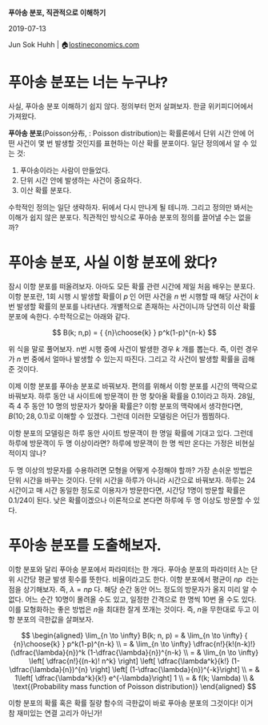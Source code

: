 ﻿  
**푸아송 분포, 직관적으로 이해하기**

  

2019-07-13

Jun Sok Huhh | :house:[lostineconomics.com](http://lostineconomics.com)

  

# 푸아송 분포는 너는 누구냐?

  

사실, 푸아송 분포 이해하기 쉽지 않다. 정의부터 먼저 살펴보자. 한글  위키피디어에서  가져왔다.

  

**푸아송 분포**(Poisson分布, : Poisson distribution)는 확률론에서 단위 시간 안에 어떤 사건이 몇 번 발생할 것인지를 표현하는 이산 확률 분포이다. 일단 정의에서 알 수 있는 것:
  
1.  푸아송이라는  사람이 만들었다.
2. 단위 시간 안에 발생하는 사건이 중요하다.
3. 이산 확률 분포다. 
  
수학적인 정의는 일단 생략하자. 뒤에서 다시 만나게  될 테니까.  그리고 정의만 봐서는 이해가 쉽지 않은 분포다. 직관적인 방식으로 푸아송 분포의 정의를 끌어낼 수는 없을까?
 
# 푸아송 분포, 사실 이항 분포에 왔다?

잠시 이항 분포를 떠올려보자. 아마도 모든 확률 관련 시간에 제일 처음 배우는 분포다. 이항 분포란, 1회 시행 시 발생할 확률이 $p\;$인 어떤 사건을 $n$ 번 시행할 때 해당 사건이 $k$ 번 발생할 확률의 분포를 나타낸다. 개별적으로 존재하는 사건이니까 당연히 이산 확률 분포에 속한다. 수학적으로는 아래와 같다.

$$
B(k;  n,p)  =  { {n}\choose{k} }  p^k(1-p)^{n-k}
$$
 
위 식을 말로 풀어보자. n번 시행 중에 사건이 발생한 경우 $k$ 개를 뽑는다. 즉, 이런 경우가 $n$ 번 중에서 얼마나 발생할 수 있는지 따진다. 그리고 각 사건이 발생할 확률을 곱해준 것이다.

이제 이항 분포를 푸아송 분포로 바꿔보자. 편의를 위해서 이항 분포를 시간의 맥락으로 바꿔보자. 하루 동안 내 사이트에 방문객이 한 명 찾아올 확률을 0.1이라고 하자. 28일, 즉 4 주 동안 10 명의 방문자가 찾아올 확률은? 이항 분포의 맥락에서 생각한다면, $B(10; 28, 0.1)$로 이해할 수 있겠다. 그런데 이러한 모델링은 어딘가 찜찜하다.

이항 분포의 모델링은 하루 동안 사이트 방문객이 한 명일 확률에 기대고 있다. 그런데 하루에 방문객이 두 명 이상이라면? 하루에 방문객이 한 명 씩만 온다는 가정은 비현실적이지 않나? 

두 명 이상의 방문자를 수용하려면 모형을 어떻게 수정해야 할까? 가장 손쉬운 방법은 단위 시간을 바꾸는 것이다. 단위 시간을 하루가 아니라 시간으로 바꿔보자. 하루는 24시간이고 매 시간 동일한 정도로 이용자가 방문한다면,  시간당  1명이 방문할 확률은 0.1/24이 된다. 낮은 확률이겠으나 이론적으로 본다면 하루에 두 명 이상도 방문할 수 있다.

# 푸아송 분포를 도출해보자.

이항 분포와 달리 푸아송 분포에서 파라미터는 한 개다. 푸아송 분포의 파라미터 $\lambda$는 단위  시간당  평균 발생 횟수를 뜻한다. 비율이라고도 한다. 이항 분포에서 평균이 $np\;$ 라는 점을 상기해보자. 즉, $\lambda = n p\;$다. 해당 순간 동안 어느 정도의 방문자가 올지 미리 알 수 없다. 어느 순간 10명이 몰려올 수도 있고, 일정한 간격으로 한 명씩 10번 올 수도 있다. 이를 모형화하는 좋은 방법은 $n$을 최대한 잘게 쪼개는 것이다. 즉, $n$을 무한대로 두고 이항 분포의 극한값을 살펴보자.

$$
\begin{aligned}
\lim_{n \to \infty} B(k; n, p) = & \lim_{n \to \infty}  { {n}\choose{k} } p^k(1-p)^{n-k} \\
= & \lim_{n \to \infty}  \dfrac{n!}{k!(n-k)!}(\dfrac{\lambda}{n})^k  (1-\dfrac{\lambda}{n})^{n-k}  \\
= & \lim_{n \to \infty}  \left[  \dfrac{n!}{(n-k)!  n^k} \right]  \left[  \dfrac{\lambda^k}{k!}  (1-\dfrac{\lambda}{n})^{n}  \right]  \left[  (1-\dfrac{\lambda}{n})^{-k}\right]  \\
= &  1\left[  \dfrac{\lambda^k}{k!}  e^{-\lambda}\right] 1 \\
= & f(k; \lambda) \\
 & \text{(Probability mass function of Poisson distribution)}
\end{aligned}
$$

이항 분포의 확률 혹은 확률 질량 함수의 극한값이 바로 푸아송 분포의 그것이다! 이거 참 재미있는 연결 고리가 아닌가!
